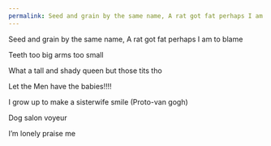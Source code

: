 ```yaml
---
permalink: Seed and grain by the same name, A rat got fat perhaps I am to blame…
---
```

Seed and grain by the same name, A rat got fat perhaps I am to blame 

Teeth too big arms too small 

What a tall and shady queen but those tits tho 

Let the Men have the babies!!!! 

I grow up to make a sisterwife smile (Proto-van gogh)

Dog salon voyeur 

I’m lonely praise me